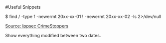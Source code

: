 #Useful Snippets

$ find / -type f -newermt 20xx-xx-01 ! -newermt 20xx-xx-02 -ls 2>/dev/null

[Source: Ippsec CrimeStoppers](https://www.youtube.com/watch?v=bgKth1K44QA)

Show everything modified between two dates.

